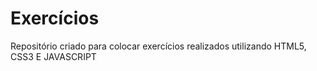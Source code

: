 # Exercícios
Repositório criado para colocar exercícios realizados utilizando HTML5, CSS3 E JAVASCRIPT
